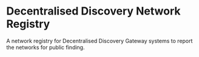 # Decentralised Discovery Network Registry

A network registry for Decentralised Discovery Gateway systems to report the networks for public finding.

